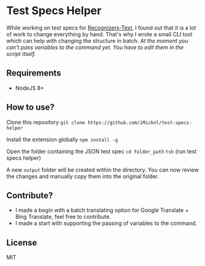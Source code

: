 # Test Specs Helper
While working on test specs for [Recognizers-Text](https://github.com/Microsoft/Recognizers-Text), I found out that it is a lot of work to change everything by hand. That's why I wrote a small CLI tool which can help with changing the structure in batch.
_At the moment you can't pass variables to the command yet. You have to edit them in the script itself._

## Requirements
* NodeJS 8+

## How to use?
Clone this repository
`git clone https://github.com/iMicknl/test-specs-helper`

Install the extension globally
`npm install -g`

Open the folder containing the JSON test spec
`cd folder_path`
`tsh` (run test specs helper)

A new `output` folder will be created within the directory. You can now review the changes and manually copy them into the original folder.

## Contribute?
* I made a begin with a batch translating option for Google Translate + Bing Translate, feel free to contribute. 
* I made a start with supporting the passing of variables to the command.

## License
MIT